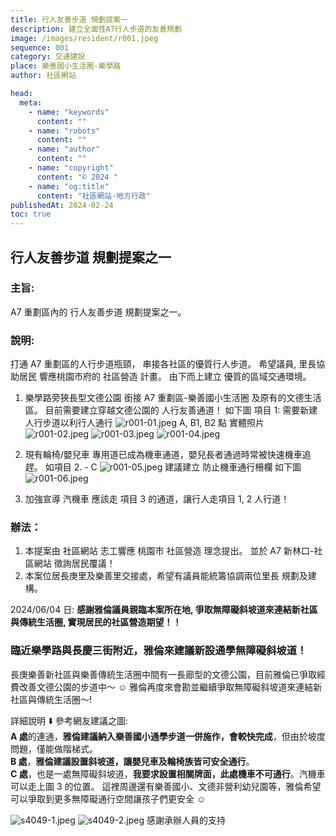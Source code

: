 ```yaml
---
title: 行人友善步道 規劃提案一
description: 建立全面性A7行人步道的友善規劃
image: /images/resident/r001.jpeg
sequence: 001
category: 交通建設
place: 樂善國小生活圈-樂學路
author: 社區網站

head:
  meta:
    - name: "keywords"
      content: ""
    - name: "robots"
      content: ""
    - name: "author"
      content: ""
    - name: "copyright"
      content: "© 2024 "
    - name: "og:title"
      content: "社區網站-地方行政"
publishedAt: 2024-02-24
toc: true
---
```


## 行人友善步道 規劃提案之一

### 主旨:

A7 重劃區內的 行人友善步道 規劃提案之一。

### 說明:

打通 A7 重劃區的人行步道瓶頸， 串接各社區的優質行人步道。 希望議員, 里長協助居民 響應桃園市府的 社區營造 計畫。 由下而上建立 優質的區域交通環境。

1. 樂學路旁狹長型文德公園 銜接 A7 重劃區-樂善國小生活圈 及原有的文德生活區。 目前需要建立穿越文德公園的 人行友善通道！ 如下圖 項目 1: 需要新建 人行步道以利行人通行
   ![r001-01.jpeg](/images/resident/r001-01.jpeg)
   A, B1, B2 點 實體照片
   ![r001-02.jpeg](/images/resident/r001-02.jpeg)
   ![r001-03.jpeg](/images/resident/r001-03.jpeg)
   ![r001-04.jpeg](/images/resident/r001-04.jpeg)

2. 現有輪椅/嬰兒車 專用道已成為機車通道，嬰兒長者通過時常被快速機車追趕。 如項目 2. - C
   ![r001-05.jpeg](/images/resident/r001-05.jpeg)
   建議建立 防止機車通行柵欄 如下圖
   ![r001-06.jpeg](/images/resident/r001-06.jpeg)

3. 加強宣導 汽機車 應該走 項目 3 的通道，讓行人走項目 1, 2 人行道！

### 辦法：

1. 本提案由 社區網站 志工響應 桃園市 社區營造 理念提出。 並於 A7 新林口-社區網站 徵詢居民覆議！
2. 本案位居長庚里及樂善里交接處，希望有議員能統籌協調兩位里長 規劃及建構。

2024/06/04 日: **感謝雅倫議員親臨本案所在地, 爭取無障礙斜坡道來連結新社區與傳統生活圈, 實現居民的社區營造期望！！**

### 臨近樂學路與長慶三街附近，雅倫來建議新設通學無障礙斜坡道！

長庚樂善新社區與樂善傳統生活圈中間有一長廊型的文德公園，目前雅倫已爭取經費改善文德公園的步道中～ ☺️
雅倫再度來會勘並繼續爭取無障礙斜坡道來連結新社區與傳統生活圈～!

詳細說明 ⬇️ 參考網友建議之圖:  
**A 處**的連通，**雅倫建議納入樂善國小通學步道一併施作，會較快完成**，但由於坡度問題，僅能做階梯式。  
**B 處**，**雅倫建議設置斜坡道，讓嬰兒車及輪椅族皆可安全通行**。  
**C 處**，也是一處無障礙斜坡道，**我要求設置相關牌面，此處機車不可通行**。汽機車可以走上圖 3 的位置。
這裡周邊還有樂善國小、文德非營利幼兒園等，雅倫希望可以爭取到更多無障礙通行空間讓孩子們更安全 ☺️

![s4049-1.jpeg](/images/service/s4049-1.jpeg)
![s4049-2.jpeg](/images/service/s4049-2.jpeg)
感謝承辦人員的支持
